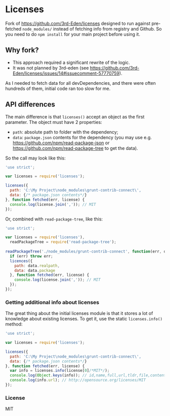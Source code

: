 # Licenses

Fork of https://github.com/3rd-Eden/licenses designed to run against pre-fetched 
`node_modules/` instead of fetching info from registry and Github. So you need
to do `npm install` for your main project before using it.
 
## Why fork? 
* This approach required a significant rewrite of the logic.
* It was not planned by 3rd-eden (see https://github.com/3rd-Eden/licenses/issues/14#issuecomment-57770759).

As I needed to fetch data for all devDependencies, and there were often hundreds
of them, initial code ran too slow for me.

## API differences

The main difference is that `licenses()` accept an object as the first parameter.
The object must have 2 properties:
* `path`: absolute path to folder with the dependency;
* `data`: `package.json` contents for the dependency (you may use e.g. https://github.com/npm/read-package-json or https://github.com/npm/read-package-tree to get the data).

So the call may look like this:

```js
'use strict';

var licenses = require('licenses');

licenses({
  path: 'C:\My Project\node_modules\grunt-contrib-connect\',
  data: {/* package.json contents*/}
}, function fetched(err, license) {
  console.log(license.join(',')); // MIT
});
```

Or, combined with `read-package-tree`, like this:

```js
'use strict';

var licenses = require('licenses'),
  readPackageTree = require('read-package-tree');
  
readPackageTree('./node_modules/grunt-contrib-connect', function(err, data) {
  if (err) throw err;
  licences({
    path: data.realpath,
    data: data.package
  }, function fetched(err, license) {
    console.log(license.join(',')); // MIT
  });
});
```
### Getting additional info about licenses

The great thing about the initial licenses module is that it stores a lot of 
knowledge about existing licenses. To get it, use the static `licenses.info()` method:

```js
'use strict';

var licenses = require('licenses');

licenses({
  path: 'C:\My Project\node_modules\grunt-contrib-connect\',
  data: {/* package.json contents*/}
}, function fetched(err, license) {
  var info = licenses.info(license[0]/*MIT*/);
  console.log(Object.keys(info)); // id,name,full,url,tldr,file,content
  console.log(info.url); // http://opensource.org/licenses/MIT
});
```
  
### License

MIT
